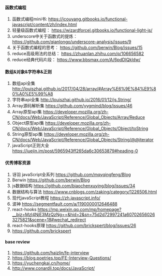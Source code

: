 #### 函数式编程

1. 函数式编程mini书: https://jcouyang.gitbooks.io/functional-javascript/content/zh/index.html
2. 轻量级函数式编程： https://wizardforcel.gitbooks.io/functional-light-js/
3. underscore中关于函数式的提炼： https://github.com/qianlongo/underscore-analysis/issues/9
4. 关于函数式编程的思考： https://github.com/berwin/Blog/issues/15
5. reduce高级用法的总结： https://zhuanlan.zhihu.com/p/106656582
6. reduce经典代码片段： https://www.bbsmax.com/A/6pdDlQkldw/

#### 数组&对象&字符串&正则
1. 数组api全集 http://louiszhai.github.io/2017/04/28/array/#Array%E6%9E%84%E9%80%A0%E5%99%A8
2. 字符串api全集 http://louiszhai.github.io/2016/01/12/js.String/
3. Array源码解析集 https://github.com/yygmind/blog/issues/46
4. Array原型api集 https://developer.mozilla.org/zh-CN/docs/Web/JavaScript/Reference/Global_Objects/Array/Reduce
5. Object原型api集 https://developer.mozilla.org/zh-CN/docs/Web/JavaScript/Reference/Global_Objects/Object/toString
6. String原型api集 https://developer.mozilla.org/zh-CN/docs/Web/JavaScript/Reference/Global_Objects/String/@@iterator
7. javaScript正则大全 https://juejin.im/post/5965943ff265da6c30653879#heading-0

#### 优秀博客资源
1. 讶羽 javaScript全系列 https://github.com/mqyqingfeng/Blog
2. Berwin https://github.com/berwin/Blog
3. js数据结构 https://github.com/biaochenxuying/blog/issues/34
4. 数据结构与算法 https://www.cnblogs.com/zaking/category/1226506.html
5. 现代javaScript教程 https://zh.javascript.info/
6. 波神 https://segmentfault.com/a/1190000012646488
7. react-hooks https://mp.weixin.qq.com/mp/homepage?__biz=MzI4NjE3MzQzNg==&hid=2&sn=75d2d72997241a607026560263275821&scene=18#wechat_redirect
8. react-hooks原理 https://github.com/brickspert/blog/issues/26
9. https://github.com/brickspert

#### base review
1. https://github.com/haizlin/fe-interview
2. https://blog.poetries.top/FE-Interview-Questions/
3. https://yuchengkai.cn/home/
4. http://www.conardli.top/docs/JavaScript/


